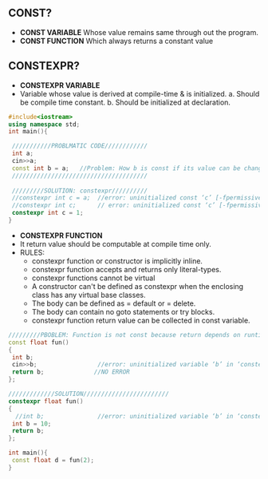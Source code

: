 ## **CONST?** 
- **CONST VARIABLE** Whose value remains same through out the program.
- **CONST FUNCTION** Which always returns a constant value
 
## **CONSTEXPR?**
- **CONSTEXPR VARIABLE**
 - Variable whose value is derived at compile-time & is initialized. 
   a. Should be compile time constant. 
   b. Should be initialized at declaration.

```c++
#include<iostream>
using namespace std;
int main(){

 ///////////PROBLMATIC CODE////////////
 int a;
 cin>>a;
 const int b = a;   //Problem: How b is const if its value can be changed at runtime?
 //////////////////////////////////////
 
 /////////SOLUTION: constexpr//////////
 //constexpr int c = a;  //error: uninitialized const ‘c’ [-fpermissive
 //constexpr int c;      // error: uninitialized const ‘c’ [-fpermissive]
 constexpr int c = 1;
}
```

- **CONSTEXPR FUNCTION**
- It return value should be computable at compile time only.
- RULES:
  - constexpr function or constructor is implicitly inline.
  - constexpr function accepts and returns only literal-types.
  - constexpr functions cannot be virtual
  - A constructor can't be defined as constexpr when the enclosing class has any virtual base classes.
  - The body can be defined as = default or = delete.
  - The body can contain no goto statements or try blocks.
  - constexpr function return value can be collected in const variable.
```c++
/////////PBOBLEM: Function is not const because return depends on runtime////////////
const float fun()
{
 int b;
 cin>>b;                 //error: uninitialized variable ‘b’ in ‘constexpr’ function
 return b;              //NO ERROR
};

/////////////SOLUTION////////////////////////
constexpr float fun()
{
  //int b;               //error: uninitialized variable ‘b’ in ‘constexpr’ function
 int b = 10;
 return b;  
};

int main(){
 const float d = fun(2);
}
```
